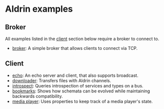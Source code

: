 # Aldrin examples

## Broker

All examples listed in the [client](#client) section below require a broker to connect to.

- [broker](broker/): A simple broker that allows clients to connect via TCP.

## Client

- [echo](echo/): An echo server and client, that also supports broadcast.
- [downloader](downloader/): Transfers files with Aldrin channels.
- [introspect](introspect/): Queries introspection of services and types on a bus.
- [bookmarks](bookmarks/): Shows how schemata can be evolved while maintaining backwards
  compatibility.
- [media player](media-player/): Uses properties to keep track of a media player's state.
